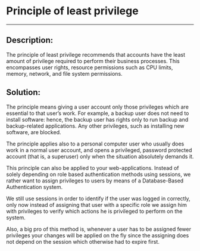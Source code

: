 # Principle of least privilege
-------

## Description:

The principle of least privilege recommends that accounts have the least amount of
privilege required to perform their business processes. This encompasses user rights,
resource permissions such as CPU limits, memory, network, and file system permissions.

## Solution:

The principle means giving a user account only those privileges which are essential to
that user’s work. For example, a backup user does not need to install software: hence,
the backup user has rights only to run backup and backup-related applications.
Any other privileges, such as installing new software, are blocked.

The principle applies also to a personal computer user who usually does work in a normal
user account, and opens a privileged, password protected account (that is, a superuser)
only when the situation absolutely demands it.

This principle can also be applied to your web-applications. Instead of solely depending
on role based authentication methods using sessions, we rather want to assign privileges
to users by means of a Database-Based Authentication system.

We still use sessions in order to identify if the user was logged in correctly, only now
instead of assigning that user with a specific role we assign him with privileges to
verify which actions he is privileged to perform on the system.

Also, a big pro of this method is, whenever a user has to be assigned fewer privileges
your changes will be applied on the fly since the assigning does not depend on the session
which otherwise had to expire first.
